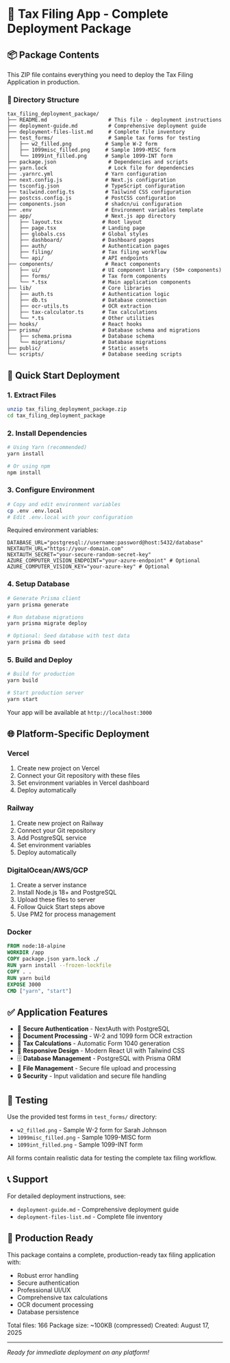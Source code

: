 
# 🚀 Tax Filing App - Complete Deployment Package

## 📦 Package Contents

This ZIP file contains everything you need to deploy the Tax Filing Application in production.

### 📁 Directory Structure
```
tax_filing_deployment_package/
├── README.md                    # This file - deployment instructions
├── deployment-guide.md          # Comprehensive deployment guide
├── deployment-files-list.md     # Complete file inventory
├── test_forms/                  # Sample tax forms for testing
│   ├── w2_filled.png           # Sample W-2 form
│   ├── 1099misc_filled.png     # Sample 1099-MISC form
│   └── 1099int_filled.png      # Sample 1099-INT form
├── package.json                 # Dependencies and scripts
├── yarn.lock                    # Lock file for dependencies
├── .yarnrc.yml                 # Yarn configuration
├── next.config.js              # Next.js configuration
├── tsconfig.json               # TypeScript configuration
├── tailwind.config.ts          # Tailwind CSS configuration
├── postcss.config.js           # PostCSS configuration
├── components.json             # shadcn/ui configuration
├── .env                        # Environment variables template
├── app/                        # Next.js app directory
│   ├── layout.tsx             # Root layout
│   ├── page.tsx               # Landing page
│   ├── globals.css            # Global styles
│   ├── dashboard/             # Dashboard pages
│   ├── auth/                  # Authentication pages
│   ├── filing/                # Tax filing workflow
│   └── api/                   # API endpoints
├── components/                 # React components
│   ├── ui/                    # UI component library (50+ components)
│   ├── forms/                 # Tax form components
│   └── *.tsx                  # Main application components
├── lib/                       # Core libraries
│   ├── auth.ts                # Authentication logic
│   ├── db.ts                  # Database connection
│   ├── ocr-utils.ts           # OCR extraction
│   ├── tax-calculator.ts      # Tax calculations
│   └── *.ts                   # Other utilities
├── hooks/                     # React hooks
├── prisma/                    # Database schema and migrations
│   ├── schema.prisma          # Database schema
│   └── migrations/            # Database migrations
├── public/                    # Static assets
└── scripts/                   # Database seeding scripts
```

## 🚀 Quick Start Deployment

### 1. Extract Files
```bash
unzip tax_filing_deployment_package.zip
cd tax_filing_deployment_package
```

### 2. Install Dependencies
```bash
# Using Yarn (recommended)
yarn install

# Or using npm
npm install
```

### 3. Configure Environment
```bash
# Copy and edit environment variables
cp .env .env.local
# Edit .env.local with your configuration
```

Required environment variables:
```env
DATABASE_URL="postgresql://username:password@host:5432/database"
NEXTAUTH_URL="https://your-domain.com"
NEXTAUTH_SECRET="your-secure-random-secret-key"
AZURE_COMPUTER_VISION_ENDPOINT="your-azure-endpoint" # Optional
AZURE_COMPUTER_VISION_KEY="your-azure-key" # Optional
```

### 4. Setup Database
```bash
# Generate Prisma client
yarn prisma generate

# Run database migrations
yarn prisma migrate deploy

# Optional: Seed database with test data
yarn prisma db seed
```

### 5. Build and Deploy
```bash
# Build for production
yarn build

# Start production server
yarn start
```

Your app will be available at `http://localhost:3000`

## 🌐 Platform-Specific Deployment

### Vercel
1. Create new project on Vercel
2. Connect your Git repository with these files
3. Set environment variables in Vercel dashboard
4. Deploy automatically

### Railway
1. Create new project on Railway
2. Connect your Git repository
3. Add PostgreSQL service
4. Set environment variables
5. Deploy automatically

### DigitalOcean/AWS/GCP
1. Create a server instance
2. Install Node.js 18+ and PostgreSQL
3. Upload these files to server
4. Follow Quick Start steps above
5. Use PM2 for process management

### Docker
```dockerfile
FROM node:18-alpine
WORKDIR /app
COPY package.json yarn.lock ./
RUN yarn install --frozen-lockfile
COPY . .
RUN yarn build
EXPOSE 3000
CMD ["yarn", "start"]
```

## ✅ Application Features

- 🔐 **Secure Authentication** - NextAuth with PostgreSQL
- 📄 **Document Processing** - W-2 and 1099 form OCR extraction
- 🧮 **Tax Calculations** - Automatic Form 1040 generation
- 📱 **Responsive Design** - Modern React UI with Tailwind CSS
- 🗄️ **Database Management** - PostgreSQL with Prisma ORM
- 📁 **File Management** - Secure file upload and processing
- 🔒 **Security** - Input validation and secure file handling

## 🧪 Testing

Use the provided test forms in `test_forms/` directory:
- `w2_filled.png` - Sample W-2 form for Sarah Johnson
- `1099misc_filled.png` - Sample 1099-MISC form
- `1099int_filled.png` - Sample 1099-INT form

All forms contain realistic data for testing the complete tax filing workflow.

## 📞 Support

For detailed deployment instructions, see:
- `deployment-guide.md` - Comprehensive deployment guide
- `deployment-files-list.md` - Complete file inventory

## 🎯 Production Ready

This package contains a complete, production-ready tax filing application with:
- Robust error handling
- Secure authentication
- Professional UI/UX
- Comprehensive tax calculations
- OCR document processing
- Database persistence

Total files: 166
Package size: ~100KB (compressed)
Created: August 17, 2025

---
*Ready for immediate deployment on any platform!*
